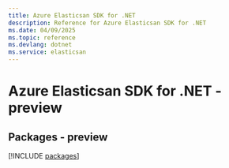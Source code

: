 ```yaml
---
title: Azure Elasticsan SDK for .NET
description: Reference for Azure Elasticsan SDK for .NET
ms.date: 04/09/2025
ms.topic: reference
ms.devlang: dotnet
ms.service: elasticsan
---
```

# Azure Elasticsan SDK for .NET - preview
## Packages - preview
[!INCLUDE [packages](elasticsan-index.md)]